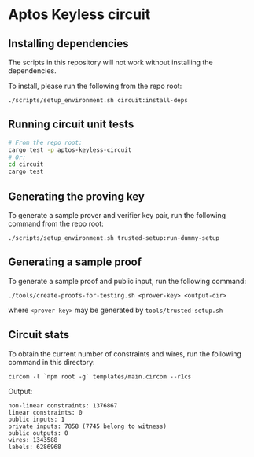 # Aptos Keyless circuit

## Installing dependencies

The scripts in this repository will not work without installing the dependencies.

To install, please run the following from the repo root:

```
./scripts/setup_environment.sh circuit:install-deps
```

## Running circuit unit tests

```bash
# From the repo root:
cargo test -p aptos-keyless-circuit
# Or:
cd circuit
cargo test
```

## Generating the proving key

To generate a sample prover and verifier key pair, run the following command from the repo root:

```
./scripts/setup_environment.sh trusted-setup:run-dummy-setup
```

## Generating a sample proof

To generate a sample proof and public input, run the following command:

```
./tools/create-proofs-for-testing.sh <prover-key> <output-dir>
```

where `<prover-key>` may be generated by `tools/trusted-setup.sh`

## Circuit stats

To obtain the current number of constraints and wires, run the following
command in this directory:

```
circom -l `npm root -g` templates/main.circom --r1cs
```

Output:
```
non-linear constraints: 1376867
linear constraints: 0
public inputs: 1
private inputs: 7858 (7745 belong to witness)
public outputs: 0
wires: 1343588
labels: 6286968
```

